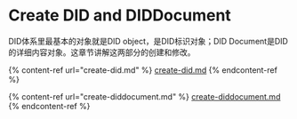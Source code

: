 # Create DID and DIDDocument

DID体系里最基本的对象就是DID object，是DID标识对象；DID Document是DID的详细内容对象。这章节讲解这两部分的创建和修改。

{% content-ref url="create-did.md" %}
[create-did.md](create-did.md)
{% endcontent-ref %}

{% content-ref url="create-diddocument.md" %}
[create-diddocument.md](create-diddocument.md)
{% endcontent-ref %}
